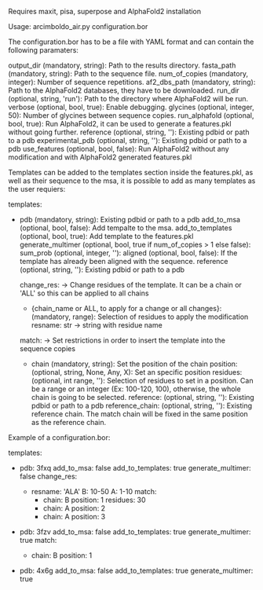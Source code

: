Requires maxit, pisa, superpose and AlphaFold2 installation

Usage: arcimboldo_air.py configuration.bor

The configuration.bor has to be a file with YAML format and can contain the following
paramaters:

output_dir (mandatory, string): Path to the results directory.
fasta_path (mandatory, string): Path to the sequence file.
num_of_copies (mandatory, integer): Number of sequence repetitions.
af2_dbs_path (mandatory, string): Path to the AlphaFold2 databases, they have to be downloaded.
run_dir (optional, string, 'run'): Path to the directory where AlphaFold2 will be run.
verbose (optional, bool, true): Enable debugging.
glycines (optional, integer, 50): Number of glycines between sequence copies.
run_alphafold (optional, bool, true): Run AlphaFold2, it can be used to generate a features.pkl without going further.
reference (optional, string, ''): Existing pdbid or path to a pdb
experimental_pdb (optional, string, ''): Existing pdbid or path to a pdb
use_features (optional, bool, false): Run AlphaFold2 without any modification and with AlphaFold2 generated features.pkl


Templates can be added to the templates section inside the features.pkl, as well as their sequence to the msa, 
it is possible to add as many templates as the user requiers:

templates:
- pdb (mandatory, string): Existing pdbid or path to a pdb
  add_to_msa (optional, bool, false): Add tempalte to the msa.
  add_to_templates (optional, bool, true): Add template to the features.pkl
  generate_multimer (optional, bool, true if num_of_copies > 1 else false):
  sum_prob (optional, integer, ''):
  aligned (optional, bool, false): If the template has already been aligned with the sequence.
  reference (optional, string, ''): Existing pdbid or path to a pdb
  
  change_res: -> Change residues of the template. It can be a chain or 'ALL' so this can be applied to all chains
    - {chain_name or ALL, to apply for a change or all changes}: (mandatory, range): Selection of residues to apply the modification
      resname: str -> string with residue name

  match: -> Set restrictions in order to insert the template into the sequence copies
    - chain (mandatory, string): Set the position of the chain
      position: (optional, string, None, Any, X): Set an specific position
      residues: (optional, int range, ''): Selection of residues to set in a position. Can be a range or an integer (Ex: 100-120, 100), otherwise, the whole chain is going to be selected.
      reference:  (optional, string, ''): Existing pdbid or path to a pdb
      reference_chain: (optional, string, ''): Existing reference chain. The match chain will be fixed in the same position as the reference chain.


Example of a configuration.bor:

templates:
- pdb: 3fxq
  add_to_msa: false
  add_to_templates: true
  generate_multimer: false
  change_res:
    - resname: 'ALA'
      B: 10-50
      A: 1-10
  match:
      - chain: B
        position: 1
        residues: 30
      - chain: A
        position: 2
      - chain: A
        position: 3

- pdb: 3fzv
  add_to_msa: false
  add_to_templates: true
  generate_multimer: true
  match:
    - chain: B
      position: 1

- pdb: 4x6g
  add_to_msa: false
  add_to_templates: true
  generate_multimer: true

